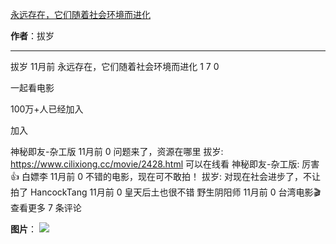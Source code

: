 

[永远存在，它们随着社会环境而进化](https://m.okjike.com/originalPosts/663f05044cdaad9141b4bce3?s=ewoidSI6ICI1N2Y0ZGFjYWI2YzFlNTEzMDBiMDQyNmQiCn0=)

**作者**：拔岁

---

拔岁
11月前
永远存在，它们随着社会环境而进化
1
7
0

一起看电影

100万+人已经加入

加入

神秘即友-杂工版
11月前
0
问题来了，资源在哪里
拔岁: https://www.cilixiong.cc/movie/2428.html 可以在线看
神秘即友-杂工版: 厉害👍
白嫖李
11月前
0
不错的电影，现在可不敢拍！
拔岁: 对现在社会进步了，不让拍了
HancockTang
11月前
0
皇天后土也很不错
野生阴阳师
11月前
0
台湾电影🎬
查看更多 7 条评论

**图片**：
![](https://cdnv2.ruguoapp.com/FjSQMk_q-Sq08jM8OSZ--HuHnZcnv3.jpg?imageMogr2/auto-orient/thumbnail/1500x2000%3E/interlace/1)